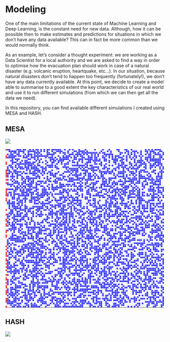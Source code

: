 # Modeling

One of the main limitations of the current state of Machine Learning and Deep Learning, is the constant need for new data. Although, how it can be possible then to make estimates and predictions for situations in which we don’t have any data available? This can in fact be more common than we would normally think. 

As an example, let’s consider a thought experiment: we are working as a Data Scientist for a local authority and we are asked to find a way in order to optimise how the evacuation plan should work in case of a natural disaster (e.g. volcanic eruption, heartquake, etc…). In our situation, because natural disasters don’t tend to happen too frequently (fortunately!), we don’t have any data currently available. At this point, we decide to create a model able to summarise to a good extent the key characteristics of our real world and use it to run different simulations (from which we can then get all the data we need).

In this repository, you can find available different simulations I created using MESA and HASH.

## MESA

![](forest1.gif)

![](forest2.gif)

## HASH

![](hash.gif)
